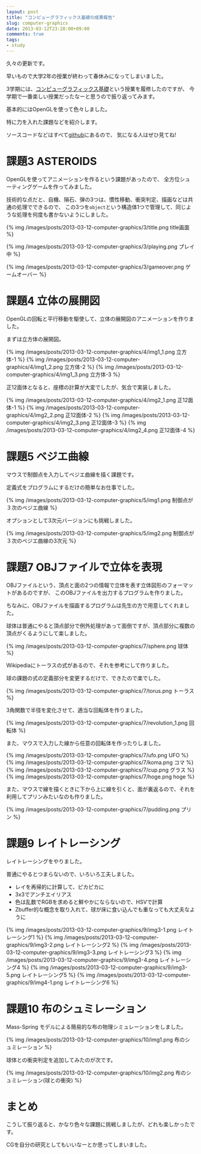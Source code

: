 ```yaml
---
layout: post
title: "コンピューグラフィックス基礎の成果報告"
slug: computer-graphics
date: 2013-03-12T23:28:00+09:00
comments: true
tags:
- study
---
```


久々の更新です。

早いもので大学2年の授業が終わって春休みになってしまいました。

3学期には、[コンピューグラフィックス基礎](http://www.coins.tsukuba.ac.jp/syllabus/GB13704.html)という授業を履修したのですが、
今学期で一番楽しい授業だったなーと思うので振り返ってみます。

基本的にはOpenGLを使って色々しました。

特に力を入れた課題などを紹介します。

ソースコードなどはすべて[github](https://github.com/gam0022/computer-graphics/)にあるので、
気になる人はぜひ見てね!

# 課題3 ASTEROIDS

OpenGLを使ってアニメーションを作るという課題があったので、
全方位シューティングゲームを作ってみました。

技術的な点だと、自機、隕石、弾の3つは、慣性移動、衝突判定、描画などは共通の処理でできるので、
この3つを`object`という構造体1つで管理して、同じような処理を何度も書かないようにしました。

{% img /images/posts/2013-03-12-computer-graphics/3/title.png title画面 %}

<!-- more -->

{% img /images/posts/2013-03-12-computer-graphics/3/playing.png プレイ中 %}

{% img /images/posts/2013-03-12-computer-graphics/3/gameover.png ゲームオーバー %}

# 課題4 立体の展開図

OpenGLの回転と平行移動を駆使して、立体の展開図のアニメーションを作りました。

まずは立方体の展開図。

{% img /images/posts/2013-03-12-computer-graphics/4/img1_1.png 立方体-1 %}
{% img /images/posts/2013-03-12-computer-graphics/4/img1_2.png 立方体-2 %}
{% img /images/posts/2013-03-12-computer-graphics/4/img1_3.png 立方体-3 %}

正12面体となると、座標の計算が大変でしたが、気合で実装しました。

{% img /images/posts/2013-03-12-computer-graphics/4/img2_1.png 正12面体-1 %}
{% img /images/posts/2013-03-12-computer-graphics/4/img2_2.png 正12面体-2 %}
{% img /images/posts/2013-03-12-computer-graphics/4/img2_3.png 正12面体-3 %}
{% img /images/posts/2013-03-12-computer-graphics/4/img2_4.png 正12面体-4 %}

# 課題5 ベジエ曲線

マウスで制御点を入力してベジエ曲線を描く課題です。

定義式をプログラムにするだけの簡単なお仕事でした。

{% img /images/posts/2013-03-12-computer-graphics/5/img1.png 制御点が３次のベジエ曲線 %}

オプションとして3次元バージョンにも挑戦しました。

{% img /images/posts/2013-03-12-computer-graphics/5/img2.png 制御点が３次のベジエ曲線の3次元 %}


# 課題7 OBJファイルで立体を表現

OBJファイルという、頂点と面の2つの情報で立体を表す立体図形のフォーマットがあるのですが、
このOBJファイルを出力するプログラムを作りました。

ちなみに、OBJファイルを描画するプログラムは先生の方で用意してくれました。

球体は普通にやると頂点部分で例外処理があって面倒ですが、頂点部分に複数の頂点がくるようにして楽しました。

{% img /images/posts/2013-03-12-computer-graphics/7/sphere.png 球体 %}

Wikipediaにトーラスの式があるので、それを参考にして作りました。

球の課題の式の定義部分を変更するだけで、できたので楽でした。

{% img /images/posts/2013-03-12-computer-graphics/7/torus.png トーラス %}

3角関数で半径を変化させて、適当な回転体を作りました。

{% img /images/posts/2013-03-12-computer-graphics/7/revolution_1.png 回転体 %}

また、マウスで入力した線から任意の回転体を作ったりしました。

{% img /images/posts/2013-03-12-computer-graphics/7/ufo.png UFO %}
{% img /images/posts/2013-03-12-computer-graphics/7/koma.png コマ %}
{% img /images/posts/2013-03-12-computer-graphics/7/cup.png グラス %}
{% img /images/posts/2013-03-12-computer-graphics/7/hoge.png hoge %}

また、マウスで線を描くときに下から上に線を引くと、面が裏返るので、それを利用してプリンみたいなのも作りました。

{% img /images/posts/2013-03-12-computer-graphics/7/pudding.png プリン %}

# 課題9 レイトレーシング

レイトレーシングをやりました。

普通にやるとつまらないので、いろいろ工夫しました。

* レイを再帰的に計算して、ピカピカに
* 3x3でアンチエイリアス
* 色は乱数でRGBを求めると鮮やかにならないので、HSVで計算
* Zbuffer的な概念を取り入れて、球が床に食い込んでも重なっても大丈夫なように

{% img /images/posts/2013-03-12-computer-graphics/9/img3-1.png レイトレーシング1 %}
{% img /images/posts/2013-03-12-computer-graphics/9/img3-2.png レイトレーシング2 %}
{% img /images/posts/2013-03-12-computer-graphics/9/img3-3.png レイトレーシング3 %}
{% img /images/posts/2013-03-12-computer-graphics/9/img3-4.png レイトレーシング4 %}
{% img /images/posts/2013-03-12-computer-graphics/9/img3-5.png レイトレーシング5 %}
{% img /images/posts/2013-03-12-computer-graphics/9/img4-1.png レイトレーシング6 %}

# 課題10 布のシュミレーション

Mass-Spring モデルによる簡易的な布の物理シミュレーションをしました。

{% img /images/posts/2013-03-12-computer-graphics/10/img1.png 布のシュミレーション %}

球体との衝突判定を追加してみたのが次です。

{% img /images/posts/2013-03-12-computer-graphics/10/img2.png 布のシュミレーション(球との衝突) %}

# まとめ

こうして振り返ると、かなり色々な課題に挑戦しましたが、どれも楽しかったです。

CGを自分の研究としてもいいなーとか思ってしまいました。
